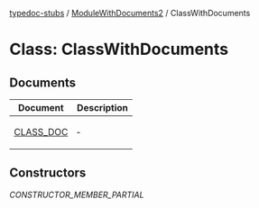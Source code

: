 [typedoc-stubs](README.md) / [ModuleWithDocuments2](ModuleWithDocuments2.md) / ClassWithDocuments

# Class: ClassWithDocuments

## Documents

<table>
<thead>
<tr>
<th>Document</th>
<th>Description</th>
</tr>
</thead>
<tbody>
<tr>
<td>

[CLASS\_DOC](ModuleWithDocuments2.ClassWithDocuments.Document.CLASS_DOC.md)

</td>
<td>

&hyphen;

</td>
</tr>
</tbody>
</table>

## Constructors

_CONSTRUCTOR_MEMBER_PARTIAL_
